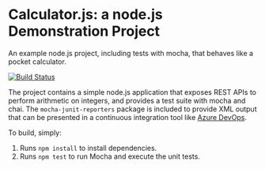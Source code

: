 Calculator.js: a node.js Demonstration Project
==============================================
An example node.js project, including tests with mocha, that behaves like
a pocket calculator.

[![Build Status](https://dev.azure.com/viraj22520379/Integrating%20External%20Source%20Control%20with%20Azure%20Pipeline/_apis/build/status/viraj2252.calculator?branchName=master)](https://dev.azure.com/viraj22520379/Integrating%20External%20Source%20Control%20with%20Azure%20Pipeline/_build/latest?definitionId=8&branchName=master)

The project contains a simple node.js application that exposes REST APIs
to perform arithmetic on integers, and provides a test suite with mocha
and chai.  The `mocha-junit-reporters` package is included to provide XML
output that can be presented in a continuous integration tool like
[Azure DevOps](https://azure.com/devops).

To build, simply:

1. Runs `npm install` to install dependencies.
2. Runs `npm test` to run Mocha and execute the unit tests.

